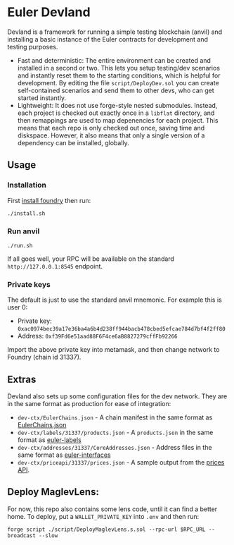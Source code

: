 # Euler Devland

Devland is a framework for running a simple testing blockchain (anvil) and installing a basic instance of the Euler contracts for development and testing purposes.

* Fast and deterministic: The entire environment can be created and installed in a second or two. This lets you setup testing/dev scenarios and instantly reset them to the starting conditions, which is helpful for development. By editing the file `script/DeployDev.sol` you can create self-contained scenarios and send them to other devs, who can get started instantly.
* Lightweight: It does not use forge-style nested submodules. Instead, each project is checked out exactly once in a `libflat` directory, and then remappings are used to map depenencies for each project. This means that each repo is only checked out once, saving time and diskspace. However, it also means that only a single version of a dependency can be installed, globally.

## Usage

### Installation

First [install foundry](https://getfoundry.sh/) then run:

    ./install.sh

### Run anvil

    ./run.sh

If all goes well, your RPC will be available on the standard `http://127.0.0.1:8545` endpoint.

### Private keys

The default is just to use the standard anvil mnemonic. For example this is user 0:

* Private key: `0xac0974bec39a17e36ba4a6b4d238ff944bacb478cbed5efcae784d7bf4f2ff80`
* Address: `0xf39Fd6e51aad88F6F4ce6aB8827279cffFb92266`

Import the above private key into metamask, and then change network to Foundry (chain id 31337).


## Extras

Devland also sets up some configuration files for the dev network. They are in the same format as production for ease of integration:

* `dev-ctx/EulerChains.json` - A chain manifest in the same format as [EulerChains.json](https://github.com/euler-xyz/euler-interfaces/blob/master/EulerChains.json)
* `dev-ctx/labels/31337/products.json` - A `products.json` in the same format as [euler-labels](https://github.com/euler-xyz/euler-labels/blob/master/1/products.json)
* `dev-ctx/addresses/31337/CoreAddresses.json` - Address files in the same format as [euler-interfaces](https://github.com/euler-xyz/euler-interfaces/blob/master/addresses/1/CoreAddresses.json)
* `dev-ctx/priceapi/31337/prices.json` - A sample output from the [prices API](https://app.euler.finance/api/v1/price?chainId=1).



## Deploy MaglevLens:

For now, this repo also contains some lens code, until it can find a better home. To deploy, put a `WALLET_PRIVATE_KEY` into `.env` and then run:

    forge script ./script/DeployMaglevLens.s.sol --rpc-url $RPC_URL --broadcast --slow
